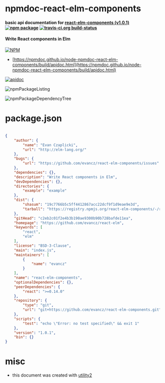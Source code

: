 # npmdoc-react-elm-components

#### basic api documentation for  [react-elm-components (v1.0.1)](https://github.com/evancz/react-elm)  [![npm package](https://img.shields.io/npm/v/npmdoc-react-elm-components.svg?style=flat-square)](https://www.npmjs.org/package/npmdoc-react-elm-components) [![travis-ci.org build-status](https://api.travis-ci.org/npmdoc/node-npmdoc-react-elm-components.svg)](https://travis-ci.org/npmdoc/node-npmdoc-react-elm-components)

#### Write React components in Elm

[![NPM](https://nodei.co/npm/react-elm-components.png?downloads=true&downloadRank=true&stars=true)](https://www.npmjs.com/package/react-elm-components)

- [https://npmdoc.github.io/node-npmdoc-react-elm-components/build/apidoc.html](https://npmdoc.github.io/node-npmdoc-react-elm-components/build/apidoc.html)

[![apidoc](https://npmdoc.github.io/node-npmdoc-react-elm-components/build/screenCapture.buildCi.browser.%252Ftmp%252Fbuild%252Fapidoc.html.png)](https://npmdoc.github.io/node-npmdoc-react-elm-components/build/apidoc.html)

![npmPackageListing](https://npmdoc.github.io/node-npmdoc-react-elm-components/build/screenCapture.npmPackageListing.svg)

![npmPackageDependencyTree](https://npmdoc.github.io/node-npmdoc-react-elm-components/build/screenCapture.npmPackageDependencyTree.svg)



# package.json

```json

{
    "author": {
        "name": "Evan Czaplicki",
        "url": "http://elm-lang.org/"
    },
    "bugs": {
        "url": "https://github.com/evancz/react-elm-components/issues"
    },
    "dependencies": {},
    "description": "Write React components in Elm",
    "devDependencies": {},
    "directories": {
        "example": "example"
    },
    "dist": {
        "shasum": "19c7766b5c5ff4412867acc22dcf9f1d9eae9e3d",
        "tarball": "https://registry.npmjs.org/react-elm-components/-/react-elm-components-1.0.1.tgz"
    },
    "gitHead": "c2eb2c01f2e4b3b190ae9300b90b728bafde11ea",
    "homepage": "https://github.com/evancz/react-elm",
    "keywords": [
        "react",
        "elm"
    ],
    "license": "BSD-3-Clause",
    "main": "index.js",
    "maintainers": [
        {
            "name": "evancz"
        }
    ],
    "name": "react-elm-components",
    "optionalDependencies": {},
    "peerDependencies": {
        "react": ">=0.14.0"
    },
    "repository": {
        "type": "git",
        "url": "git+https://github.com/evancz/react-elm-components.git"
    },
    "scripts": {
        "test": "echo \"Error: no test specified\" && exit 1"
    },
    "version": "1.0.1",
    "bin": {}
}
```



# misc
- this document was created with [utility2](https://github.com/kaizhu256/node-utility2)
